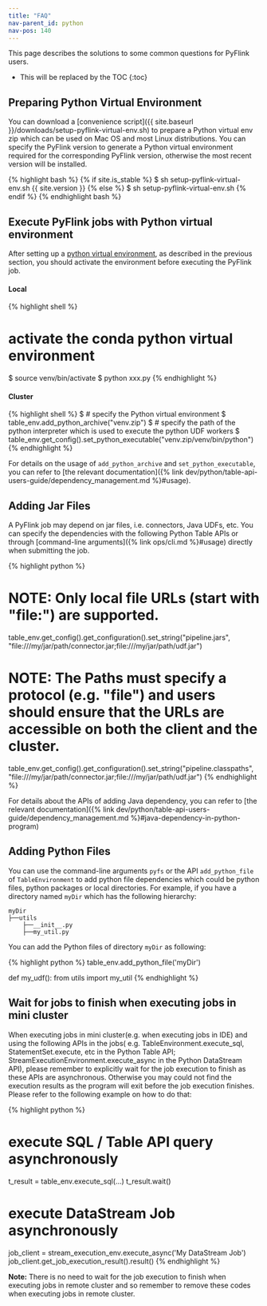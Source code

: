```yaml
---
title: "FAQ"
nav-parent_id: python
nav-pos: 140
---
```

<!--
Licensed to the Apache Software Foundation (ASF) under one
or more contributor license agreements.  See the NOTICE file
distributed with this work for additional information
regarding copyright ownership.  The ASF licenses this file
to you under the Apache License, Version 2.0 (the
"License"); you may not use this file except in compliance
with the License.  You may obtain a copy of the License at

  http://www.apache.org/licenses/LICENSE-2.0

Unless required by applicable law or agreed to in writing,
software distributed under the License is distributed on an
"AS IS" BASIS, WITHOUT WARRANTIES OR CONDITIONS OF ANY
KIND, either express or implied.  See the License for the
specific language governing permissions and limitations
under the License.
-->

This page describes the solutions to some common questions for PyFlink users.

* This will be replaced by the TOC
{:toc}

## Preparing Python Virtual Environment

You can download a [convenience script]({{ site.baseurl }}/downloads/setup-pyflink-virtual-env.sh) to prepare a Python virtual env zip which can be used on Mac OS and most Linux distributions.
You can specify the PyFlink version to generate a Python virtual environment required for the corresponding PyFlink version, otherwise the most recent version will be installed.

{% highlight bash %}
{% if site.is_stable %}
$ sh setup-pyflink-virtual-env.sh {{ site.version }}
{% else %}
$ sh setup-pyflink-virtual-env.sh
{% endif %}
{% endhighlight bash %}

## Execute PyFlink jobs with Python virtual environment

After setting up a [python virtual environment](#preparing-python-virtual-environment), as described in the previous section, you should activate the environment before executing the PyFlink job.

#### Local

{% highlight shell %}
# activate the conda python virtual environment
$ source venv/bin/activate
$ python xxx.py
{% endhighlight %}

#### Cluster

{% highlight shell %}
$ # specify the Python virtual environment
$ table_env.add_python_archive("venv.zip")
$ # specify the path of the python interpreter which is used to execute the python UDF workers
$ table_env.get_config().set_python_executable("venv.zip/venv/bin/python")
{% endhighlight %}

For details on the usage of `add_python_archive` and `set_python_executable`, you can refer to [the relevant documentation]({% link dev/python/table-api-users-guide/dependency_management.md %}#usage).

## Adding Jar Files

A PyFlink job may depend on jar files, i.e. connectors, Java UDFs, etc.
You can specify the dependencies with the following Python Table APIs or through [command-line arguments]({% link ops/cli.md %}#usage) directly when submitting the job.

{% highlight python %}
# NOTE: Only local file URLs (start with "file:") are supported.
table_env.get_config().get_configuration().set_string("pipeline.jars", "file:///my/jar/path/connector.jar;file:///my/jar/path/udf.jar")

# NOTE: The Paths must specify a protocol (e.g. "file") and users should ensure that the URLs are accessible on both the client and the cluster.
table_env.get_config().get_configuration().set_string("pipeline.classpaths", "file:///my/jar/path/connector.jar;file:///my/jar/path/udf.jar")
{% endhighlight %}

For details about the APIs of adding Java dependency, you can refer to [the relevant documentation]({% link dev/python/table-api-users-guide/dependency_management.md %}#java-dependency-in-python-program)

## Adding Python Files
You can use the command-line arguments `pyfs` or the API `add_python_file` of `TableEnvironment` to add python file dependencies which could be python files, python packages or local directories.
For example, if you have a directory named `myDir` which has the following hierarchy:

```
myDir
├──utils
    ├──__init__.py
    ├──my_util.py
```

You can add the Python files of directory `myDir` as following:

{% highlight python %}
table_env.add_python_file('myDir')

def my_udf():
    from utils import my_util
{% endhighlight %}

## Wait for jobs to finish when executing jobs in mini cluster

When executing jobs in mini cluster(e.g. when executing jobs in IDE) and using the following APIs in the jobs(
e.g. TableEnvironment.execute_sql, StatementSet.execute, etc in the Python Table API; StreamExecutionEnvironment.execute_async
in the Python DataStream API), please remember to explicitly wait for the job execution to finish as these APIs are asynchronous.
Otherwise you may could not find the execution results as the program will exit before the job execution finishes. Please refer
to the following example on how to do that:

{% highlight python %}
# execute SQL / Table API query asynchronously
t_result = table_env.execute_sql(...)
t_result.wait()

# execute DataStream Job asynchronously
job_client = stream_execution_env.execute_async('My DataStream Job')
job_client.get_job_execution_result().result()
{% endhighlight %}

<strong>Note:</strong> There is no need to wait for the job execution to finish when executing jobs in remote cluster and so remember to remove these codes when executing jobs in remote cluster.
